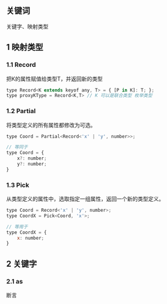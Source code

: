 ## 关键词

关键字、映射类型

## 1 映射类型

### 1.1 Record

把K的属性赋值给类型T，并返回新的类型

```js
type Record<K extends keyof any, T> = { [P in K]: T; };
type proxyKType = Record<K,T> // K 可以是联合类型 枚举类型 
```

### 1.2  Partial

将类型定义的所有属性都修改为可选。

```js
type Coord = Partial<Record<'x' | 'y', number>>;

// 等同于
type Coord = {
	x?: number;
	y?: number;
}
```

### 1.3  Pick

从类型定义的属性中，选取指定一组属性，返回一个新的类型定义。

```js
type Coord = Record<'x' | 'y', number>;
type CoordX = Pick<Coord, 'x'>;

// 等用于
type CoordX = {
	x: number;
}
```

## 2 关键字

### 2.1 as

断言